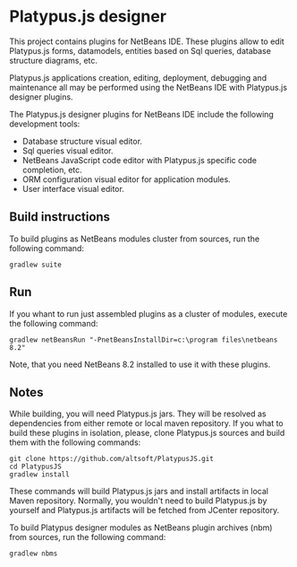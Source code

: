 # Platypus.js designer
This project contains plugins for NetBeans IDE. These plugins allow to edit Platypus.js forms, datamodels, entities based on Sql queries, database structure diagrams, etc.

Platypus.js applications creation, editing, deployment, debugging and maintenance all may be performed using the NetBeans IDE with Platypus.js designer plugins.

The Platypus.js designer plugins for NetBeans IDE include the following development tools:

* Database structure visual editor.
* Sql queries visual editor.
* NetBeans JavaScript code editor with Platypus.js specific code completion, etc.
* ORM configuration visual editor for application modules.
* User interface visual editor.

## Build instructions
To build plugins as NetBeans modules cluster from sources, run the following command:
```
gradlew suite
```

## Run
If you whant to run just assembled plugins as a cluster of modules, execute the following command:
```
gradlew netBeansRun "-PnetBeansInstallDir=c:\program files\netbeans 8.2"
```
Note, that you need NetBeans 8.2 installed to use it with these plugins.

## Notes
While building, you will need Platypus.js jars. They will be resolved as dependencies from either remote or local maven repository.
If you what to build these plugins in isolation, please, clone Platypus.js sources and build them with the following commands:
```
git clone https://github.com/altsoft/PlatypusJS.git
cd PlatypusJS
gradlew install
```
These commands will build Platypus.js jars and install artifacts in local Maven repository.
Normally, you wouldn't need to build Platypus.js by yourself and Platypus.js artifacts will be fetched from JCenter repository.

To build Platypus designer modules as NetBeans plugin archives (nbm) from sources, run the following command:
```
gradlew nbms
```
